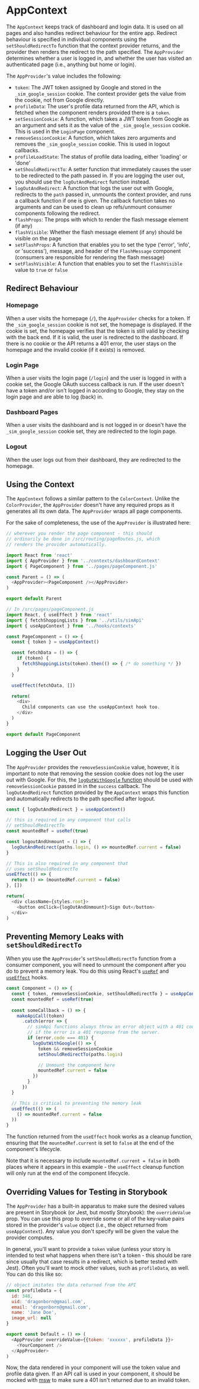 # AppContext

The `AppContext` keeps track of dashboard and login data. It is used on all pages and also handles redirect behaviour for the entire app. Redirect behaviour is specified in individual components using the `setShouldRedirectTo` function that the context provider returns, and the provider then renders the redirect to the path specified. The `AppProvider` determines whether a user is logged in, and whether the user has visited an authenticated page (i.e., anything but home or login).

The `AppProvider`'s value includes the following:

* `token`: The JWT token assigned by Google and stored in the `_sim_google_session` cookie. The context provider gets the value from the cookie, not from Google directly.
* `profileData`: The user's profile data returned from the API, which is fetched when the component renders provided there is a `token`.
* `setSessionCookie`: A function, which takes a JWT token from Google as an argument and sets it as the value of the `_sim_google_session` cookie. This is used in the `LoginPage` component.
* `removeSessionCookie`: A function, which takes zero arguments and removes the `_sim_google_session` cookie. This is used in logout callbacks.
* `profileLoadState`: The status of profile data loading, either 'loading' or 'done'
* `setShouldRedirectTo`: A setter function that immediately causes the user to be redirected to the path passed in. If you are logging the user out, you should use the `logOutAndRedirect` function instead.
* `logOutAndRedirect`: A function that logs the user out with Google, redirects to the `path` passed in, unmounts the context provider, and runs a callback function if one is given. The callback function takes no arguments and can be used to clean up refs/unmount consumer components following the redirect.
* `flashProps`: The props with which to render the flash message element (if any)
* `flashVisible`: Whether the flash message element (if any) should be visible on the page
* `setFlashProps`: A function that enables you to set the type ('error', 'info', or 'success'), message, and header of the `FlashMessage` component (consumers are responsible for rendering the flash message)
* `setFlashVisible`: A function that enables you to set the `flashVisible` value to `true` or `false`

## Redirect Behaviour

### Homepage

When a user visits the homepage (`/`), the `AppProvider` checks for a token. If the `_sim_google_session` cookie is not set, the homepage is displayed. If the cookie is set, the homepage verifies that the token is still valid by checking with the back end. If it is valid, the user is redirected to the dashboard. If there is no cookie or the API returns a 401 error, the user stays on the homepage and the invalid cookie (if it exists) is removed.

### Login Page

When a user visits the login page (`/login`) and the user is logged in with a cookie set, the Google OAuth success callback is run. If the user doesn't have a token and/or isn't logged in according to Google, they stay on the login page and are able to log (back) in.

### Dashboard Pages

When a user visits the dashboard and is not logged in or doesn't have the `_sim_google_session` cookie set, they are redirected to the login page.

### Logout

When the user logs out from their dashboard, they are redirected to the homepage.

## Using the Context

The `AppContext` follows a similar pattern to the `ColorContext`. Unlike the `ColorProvider`, the `AppProvider` doesn't have any required props as it generates all its own data. The `AppProvider` wraps all page components.

For the sake of completeness, the use of the `AppProvider` is illustrated here:

```js
// wherever you render the page component - this should
// ordinarily be done in /src/routing/pageRoutes.js, which
// renders the provider automatically.

import React from 'react'
import { AppProvider } from '../contexts/dashboardContext'
import { PageComponent } from '../pages/pageComponent.js'

const Parent = () => (
  <AppProvider><PageComponent /></AppProvider>
)

export default Parent

// In /src/pages/pageComponent.js
import React, { useEffect } from 'react'
import { fetchShoppingLists } from '../utils/simApi'
import { useAppContext } from '../hooks/contexts'

const PageComponent = () => {
  const { token } = useAppContext()

  const fetchData = () => {
    if (token) {
      fetchShoppingLists(token).then(() => { /* do something */ })
    }
  }

  useEffect(fetchData, [])

  return(
    <div>
      Child components can use the useAppContext hook too.
    </div>
  )
}

export default PageComponent
```

## Logging the User Out

The `AppProvider` provides the `removeSessionCookie` value, however, it is important to note that removing the session cookie does not log the user out with Google. For this, the [`logOutWithGoogle` function](/src/utils/logOutWithGoogle.js) should be used with `removeSessionCookie` passed in in the `success` callback. The `logOutAndRedirect` function provided by the `AppContext` wraps this function and automatically redirects to the path specified after logout.

```js
const { logOutAndRedirect } = useAppContext()

// this is required in any component that calls
// setShouldRedirectTo
const mountedRef = useRef(true)

const logoutAndUnmount = () => {
  logOutAndRedirect(paths.login, () => mountedRef.current = false)
}

// This is also required in any component that
// uses setShouldRedirectTo
useEffect(() => {
  return () => (mountedRef.current = false)
}, [])

return(
  <div className={styles.root}>
    <button onClick={logOutAndUnmount}>Sign Out</button>
  </div>
)
```

## Preventing Memory Leaks with `setShouldRedirectTo`

When you use the `AppProvider`'s `setShouldRedirectTo` function from a consumer component, you will need to unmount the component after you do to prevent a memory leak. You do this using React's [`useRef`](https://reactjs.org/docs/hooks-reference.html#useref) and [`useEffect`](https://reactjs.org/docs/hooks-reference.html#useeffect) hooks.

```js
const Component = () => {
  const { token, removeSessionCookie, setShouldRedirectTo } = useAppContext()
  const mountedRef = useRef(true)
  
  const someCallback = () => {
    makeApiCall(token)
      .catch(error => {
        // simApi functions always throw an error object with a 401 code
        // if the error is a 401 response from the server.
        if (error.code === 401) {
          logOutWithGoogle(() => {
            token && removeSessionCookie
            setShouldRedirectTo(paths.login)

            // Unmount the component here
            mountedRef.current = false
          })
        }
      })
  }

  // This is critical to preventing the memory leak
  useEffect(() => (
    () => mountedRef.current = false
  ))
}
```
The function returned from the `useEffect` hook works as a cleanup function, ensuring that the `mountedRef.current` is set to `false` at the end of the component's lifecycle.

Note that it is necessary to include `mountedRef.current = false` in both places where it appears in this example - the `useEffect` cleanup function will only run at the end of the component lifecycle.

## Overriding Values for Testing in Storybook

The `AppProvider` has a built-in apparatus to make sure the desired values are present in Storybook (or Jest, but mostly Storybook): the `overrideValue` prop. You can use this prop to override some or all of the key-value pairs stored in the provider's `value` object (i.e., the object returned from `useAppContext`). Any value you don't specify will be given the value the provider computes.

In general, you'll want to provide a `token` value (unless your story is intended to test what happens when there isn't a token - this should be rare since usually that case results in a redirect, which is better tested with Jest). Often you'll want to mock other values, such as `profileData`, as well. You can do this like so:
```js
// object imitates the data returned from the API
const profileData = {
  id: 348,
  uid: 'dragonborn@gmail.com',
  email: 'dragonborn@gmail.com',
  name: 'Jane Doe',
  image_url: null
}

export const Default = () => (
  <AppProvider overrideValue={{token: 'xxxxxx', profileData }}>
    <YourComponent />
  </AppProvider>
)
```
Now, the data rendered in your component will use the token value and profile data given. If an API call is used in your component, it should be mocked with [msw](https://mswjs.io/) to make sure a 401 isn't returned due to an invalid token.



